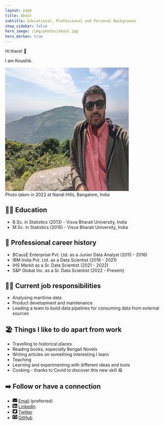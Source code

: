 ```yaml
---
layout: page
title: About
subtitle: Educational, Professional and Personal Background
show_sidebar: false
hero_image: /img/photos/about.jpg
hero_darken: true
---
```


Hi there! :wave:

I am Koushik.


<img src="/img/photos/self.jpg" width="400" height="400">
<figcaption>Photo taken in 2022 at Nandi Hills, Bangalore, India</figcaption>

## :man_student: Education
+ B.Sc. in Statistics (2013) - Visva Bharati University, India
+ M.Sc. in Statistics (2015) - Visva Bharati University, India

## :briefcase: Professional career history
+ BCausE Enterprise Pvt. Ltd. as a Junior Data Analyst (2015 - 2016)
+ IBM India Pvt. Ltd. as a Data Scientist (2016 - 2021)
+ IHS Markit as a Sr. Data Scientist (2021 - 2022)
+ S&P Global Inc. as a Sr. Data Scientist (2022 - Present)


## :man_technologist: Current job responsibilities
+ Analysing maritime data
+ Product development and maintenance
+ Leading a team to build data pipelines for consuming data from external sources 

## :beach_umbrella: Things I like to do apart from work
+ Travelling to historical places
+ Reading books, especially Bengali Novels
+ Writing articles on something interesting I learn
+ Teaching
+ Learning and experimenting with different ideas and tools 
+ Cooking - thanks to Covid to discover this new skill :smile:

## :arrow_right: Follow or have a connection
+ <img src="/img/icons/mail.svg" width="15" height="15"> [Email](mailto:koushikkhan@gmail.com) (preferred)
+ <img src="/img/icons/linkedin.svg" width="15" height="15"> [LinkedIn](https://www.linkedin.com/in/koushikkhan/)
+ <img src="/img/icons/square-twitter.svg" width="15" height="15"> [Twitter](https://twitter.com/koushikKhan92) 
+ <img src="/img/icons/square-github.svg" width="15" height="15"> [GitHub](https://github.com/koushikkhan) 
